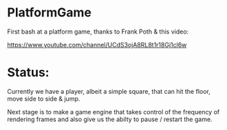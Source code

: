 # PlatformGame

First bash at a platform game, thanks to Frank Poth & this video:

https://www.youtube.com/channel/UCdS3ojA8RL8t1r18Gj1cl6w

# Status:

Currently we have a player, albeit a simple square, that can hit the floor, move side to side & jump.

Next stage is to make a game engine that takes control of the frequency of rendering frames and also give us the abilty to pause / restart the game.
